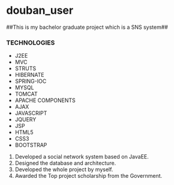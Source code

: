# douban_user #

##This is my bachelor graduate project which is a SNS system##

### TECHNOLOGIES
-  J2EE
- MVC
- STRUTS
- HIBERNATE
- SPRING-IOC
- MYSQL
- TOMCAT
- APACHE COMPONENTS
- AJAX
- JAVASCRIPT
- JQUERY
- JSP
- HTML5
- CSS3
- BOOTSTRAP

1.  Developed a social network system based on JavaEE.
2.  Designed the database and architecture.
3.  Developed the whole project by myself.
3.  Awarded the Top project scholarship from the Government.

